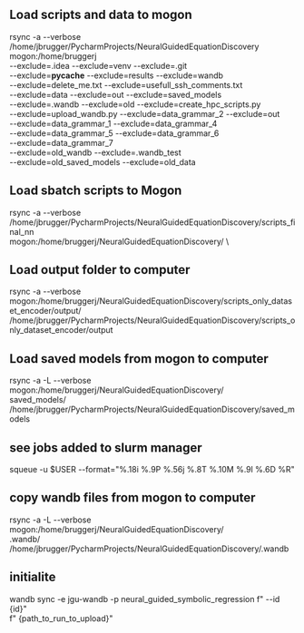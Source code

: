 ## Load scripts and data to mogon
rsync -a  --verbose  \
/home/jbrugger/PycharmProjects/NeuralGuidedEquationDiscovery \
mogon:/home/bruggerj \
--exclude=.idea --exclude=venv --exclude=.git \
--exclude=__pycache__ --exclude=results --exclude=wandb  \
--exclude=delete_me.txt  --exclude=usefull_ssh_comments.txt \
--exclude=data --exclude=out  --exclude=saved_models \
--exclude=.wandb --exclude=old --exclude=create_hpc_scripts.py\
--exclude=upload_wandb.py --exclude=data_grammar_2 --exclude=out \
--exclude=data_grammar_1  --exclude=data_grammar_4 \
--exclude=data_grammar_5 --exclude=data_grammar_6 \
--exclude=data_grammar_7 \
--exclude=old_wandb --exclude=.wandb_test \
--exclude=old_saved_models --exclude=old_data

## Load sbatch scripts to Mogon
rsync -a --verbose  \
/home/jbrugger/PycharmProjects/NeuralGuidedEquationDiscovery/scripts_final_nn \
mogon:/home/bruggerj/NeuralGuidedEquationDiscovery/ \

## Load output folder to computer
rsync -a --verbose  \
mogon:/home/bruggerj/NeuralGuidedEquationDiscovery/scripts_only_dataset_encoder/output/ \
/home/jbrugger/PycharmProjects/NeuralGuidedEquationDiscovery/scripts_only_dataset_encoder/output 


## Load saved models from mogon to computer 
rsync -a  -L --verbose    mogon:/home/bruggerj/NeuralGuidedEquationDiscovery/\
saved_models/  /home/jbrugger/PycharmProjects/NeuralGuidedEquationDiscovery/saved_models

## see jobs added to slurm manager 
 squeue -u  $USER --format="%.18i %.9P %.56j %.8T %.10M %.9l %.6D %R"

##  copy wandb files from mogon to computer
rsync -a  -L --verbose  mogon:/home/bruggerj/NeuralGuidedEquationDiscovery/\
.wandb/  /home/jbrugger/PycharmProjects/NeuralGuidedEquationDiscovery/.wandb



## initialite 
wandb sync -e jgu-wandb -p neural_guided_symbolic_regression
                      f" --id {id}" \
                      f" {path_to_run_to_upload}"

